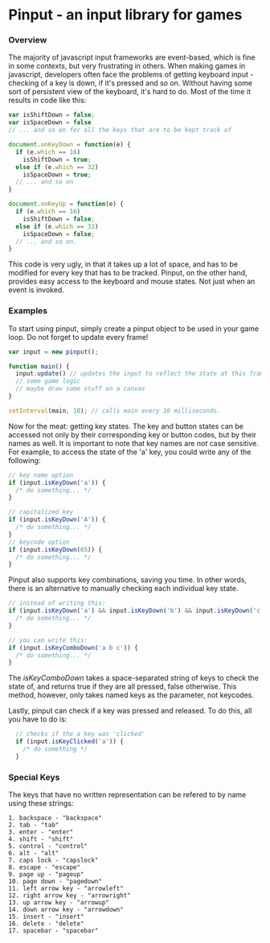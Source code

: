 # Pinput - an input library for games

### Overview

The majority of javascript input frameworks are event-based, which is fine in some contexts, but very frustrating in others. When making games in javascript, developers often face the problems of getting keyboard input - checking of a key is down, if it's pressed and so on. Without having some sort of persistent view of the keyboard, it's hard to do. Most of the time it results in code like this:

```javascript
var isShiftDown = false;
var isSpaceDown = false
// ... and so on for all the keys that are to be kept track of

document.onKeyDown = function(e) {
  if (e.which == 16) 
    isShiftDown = true;
  else if (e.which == 32)
    isSpaceDown = true;
  // ... and so on
}

document.onKeyUp = function(e) {
  if (e.which == 16)
    isShiftDown = false;
  else if (e.which == 32)
    isSpaceDown = false;
  // ... and so on.
}
```

This code is very ugly, in that it takes up a lot of space, and has to be modified for every key that has to be tracked. Pinput, on the other hand, provides easy access to the keyboard and mouse states. Not just when an event is invoked.

### Examples

To start using pinput, simply create a pinput object to be used in your game loop. Do not forget to update every frame!

```javascript
var input = new pinput();

function main() {
  input.update() // updates the input to reflect the state at this frame.
  // some game logic
  // maybe draw some stuff on a canvas
}

setInterval(main, 10); // calls main every 10 milliseconds.
```

Now for the meat: getting key states. The key and button states can be accessed not only by their corresponding key or button codes, but by their names as well. It is important to note that key names are *not* case sensitive. For example, to access the state of the 'a' key, you could write any of the following:

```javascript
// key name option
if (input.isKeyDown('a')) {
  /* do something... */
}

// capitalized key
if (input.isKeyDown('A')) {
  /* do something... */
}
// keycode option
if (input.isKeyDown(65)) {
  /* do something... */
}
```

Pinput also supports key combinations, saving you time. In other words, there is an alternative to manually checking each individual key state.

```javascript
// instead of writing this:
if (input.isKeyDown('a') && input.isKeyDown('b') && input.isKeyDown('c')) {
  /* do something... */
}

// you can write this:
if (input.isKeyComboDown('a b c')) {
  /* do something... */
}
```

The *isKeyComboDown* takes a space-separated string of keys to check the state of, and returns true if they are all pressed, false otherwise. This method, however, only takes named keys as the parameter, not keycodes.

Lastly, pinput can check if a key was pressed and released. To do this, all you have to do is:
```javascript
  // checks if the a key was 'clicked'
  if (input.isKeyClicked('a')) {
    /* do something */
  }
```
### Special Keys

The keys that have no written representation can be refered to by name using these strings:

```
1. backspace - "backspace"
2. tab - "tab"
3. enter - "enter"
4. shift - "shift"
5. control - "control"
6. alt - "alt"
7. caps lock - "capslock"
8. escape - "escape"
9. page up - "pageup"
10. page down - "pagedown"
11. left arrow key - "arrowleft"
12. right arrow key - "arrowright"
13. up arrow key - "arrowup"
14. down arrow key - "arrowdown"
15. insert - "insert"
16. delete - "delete"
17. spacebar - "spacebar"
```
